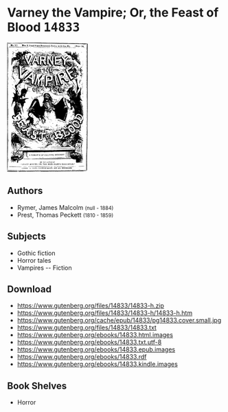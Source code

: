 # Varney the Vampire; Or, the Feast of Blood <kbd>14833</kbd>

![](./cover.medium.jpg "")

## Authors


 - Rymer, James Malcolm <small>(null - 1884)</small>
 - Prest, Thomas Peckett <small>(1810 - 1859)</small>

## Subjects


 - Gothic fiction
 - Horror tales
 - Vampires -- Fiction

## Download


 - https://www.gutenberg.org/files/14833/14833-h.zip
 - https://www.gutenberg.org/files/14833/14833-h/14833-h.htm
 - https://www.gutenberg.org/cache/epub/14833/pg14833.cover.small.jpg
 - https://www.gutenberg.org/files/14833/14833.txt
 - https://www.gutenberg.org/ebooks/14833.html.images
 - https://www.gutenberg.org/ebooks/14833.txt.utf-8
 - https://www.gutenberg.org/ebooks/14833.epub.images
 - https://www.gutenberg.org/ebooks/14833.rdf
 - https://www.gutenberg.org/ebooks/14833.kindle.images

## Book Shelves


 - Horror
